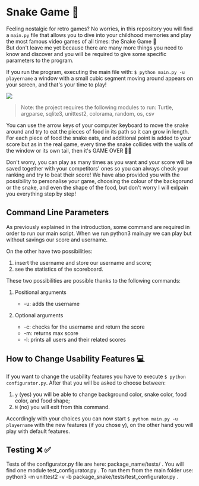 # Snake Game 🐍

Feeling nostalgic for retro games? No worries, in this repository you will find a `main.py` file that allows you to dive into your childhood memories and play the most famous video games of all times: the Snake Game 🐍 <br/>But don't leave me yet because there are many more things you need to know and discover and you will be required to give some specific parameters to the program.

If you run the program, executing the main file with: `$ python main.py -u playername` a window with a small cubic segment moving around appears on your screen, and that's your time to play! 

![](snake_game.gif)

> Note: the project requires the following modules to run: Turtle, argparse, sqlite3, unittest2, colorama, random, os, csv

You can use the arrow keys of your computer keyboard to move the snake around and try to eat the pieces of food in its path so it can grow in length. For each piece of food the snake eats, and additional point is added to your score but as in the real game, every time the snake collides with the walls of the window or its own tail, then it's GAME OVER 👾❌ 

Don't worry, you can play as many times as you want and your score will be saved together with your competitors' ones so you can always check your ranking and try to beat their score! We have also provided you with the possibility to personalise your game, choosing the colour of the backgorund or the snake, and even the shape of the food, but don't worry I will exlpain you everything step by step!

## Command Line Parameters
As previously explained in the introduction, some command are required in order to run our main script.
When we run python3 main.py we can play but without savings our score and username.

On the other have two possibilities:
1. insert the username and store our username and score;
2. see the statistics of the scoreboard.

These two possibilities are possible thanks to the following commands:

1. Positional arguments
   * -u: adds the username 

2. Optional arguments
   * -c: checks for the username and return the score 
   * -m: returns max score 
   * -l: prints all users and their related scores

## How to Change Usability Features 💻
If you want to change the usability features you have to execute `$ python configurator.py`. 
After that you will be asked to choose between:
1. `y` (yes) you will be able to change background color, snake color, food color, and food shape;
2. `N` (no) you will exit from this command. 

Accordingly with your choices you can now start `$ python main.py -u playername` with the new features (if you chose y), on the other hand you will play with default features.

## Testing ❌ ✅
Tests of the configurator.py file are here: package_name/tests/ .
You will find one module test_configurator.py .
To run them from the main folder use: python3 -m unittest2 -v -b package_snake/tests/test_configurator.py .

